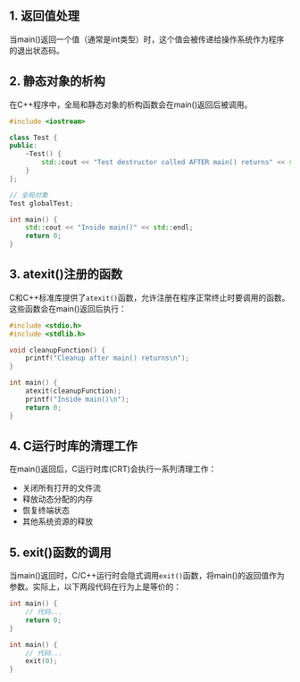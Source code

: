 
## 1. 返回值处理

当main()返回一个值（通常是int类型）时，这个值会被传递给操作系统作为程序的退出状态码。

## 2. 静态对象的析构

在C++程序中，全局和静态对象的析构函数会在main()返回后被调用。

```cpp
#include <iostream>

class Test {
public:
    ~Test() {
        std::cout << "Test destructor called AFTER main() returns" << std::endl;
    }
};

// 全局对象
Test globalTest;

int main() {
    std::cout << "Inside main()" << std::endl;
    return 0;
}
```

## 3. atexit()注册的函数

C和C++标准库提供了`atexit()`函数，允许注册在程序正常终止时要调用的函数。这些函数会在main()返回后执行：

```c
#include <stdio.h>
#include <stdlib.h>

void cleanupFunction() {
    printf("Cleanup after main() returns\n");
}

int main() {
    atexit(cleanupFunction);
    printf("Inside main()\n");
    return 0;
}
```

## 4. C运行时库的清理工作

在main()返回后，C运行时库(CRT)会执行一系列清理工作：

- 关闭所有打开的文件流
- 释放动态分配的内存
- 恢复终端状态
- 其他系统资源的释放

## 5. exit()函数的调用

当main()返回时，C/C++运行时会隐式调用`exit()`函数，将main()的返回值作为参数。实际上，以下两段代码在行为上是等价的：

```cpp
int main() {
    // 代码...
    return 0;
}
```

```cpp
int main() {
    // 代码...
    exit(0);
}
```